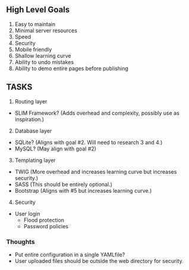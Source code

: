 ## High Level Goals
1. Easy to maintain
2. Minimal server resources
3. Speed
4. Security
5. Mobile friendly
6. Shallow learning curve
7. Ability to undo mistakes
8. Ability to demo entire pages before publishing

## TASKS
1. Routing layer
  * SLIM Framework? (Adds overhead and complexity, possibly use as inspiration.)

2. Database layer
  * SQLite? (Aligns with goal #2. Will need to research 3 and 4.)
  * MySQL? (May align with goal #2)

3. Templating layer
  * TWIG (More overhead and increases learning curve but increases security.)
  * SASS (This should be entirely optional.)
  * Bootstrap (Aligns with #5 but increases learning curve.)

4. Security
  * User login
    * Flood protection
    * Password policies


### Thoughts
* Put entire configuration in a single YAMLfile?
* User uploaded files should be outside the web directory for security.
